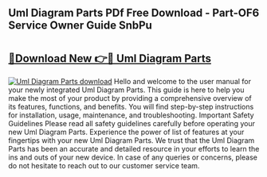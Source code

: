 ## Uml Diagram Parts PDf Free Download - Part-OF6 Service Owner Guide SnbPu

# <h2><a href="http://dfuoyh.blite.top/?on=Uml+Diagram+Parts">🔗Download New 👉🔴 Uml Diagram Parts</a></h2>

[![Uml Diagram Parts download](https://i.imgur.com/lujVjoI.png)](http://dfuoyh.blite.top/?on=Uml+Diagram+Parts)
Hello and welcome to the user manual for your newly integrated Uml Diagram Parts. This guide is here to help you make the most of your product by providing a comprehensive overview of its features, functions, and benefits. You will find step-by-step instructions for installation, usage, maintenance, and troubleshooting. Important Safety Guidelines Please read all safety guidelines carefully before operating your new Uml Diagram Parts. Experience the power of list of features at your fingertips with your new Uml Diagram Parts. We trust that the Uml Diagram Parts has been an accurate and detailed resource in your efforts to learn the ins and outs of your new device. In case of any queries or concerns, please do not hesitate to reach out to our customer service team.
